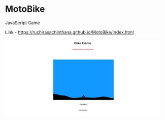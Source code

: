 # MotoBike
 JavaScript Game

 Link - https://ruchirasachinthana.github.io/MotoBike/index.html

 ![Screenshot](https://raw.githubusercontent.com/RuchiraSachinthana/MotoBike/main/img/Capture.JPG)
